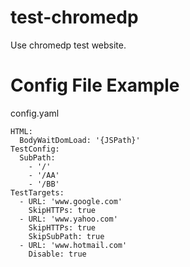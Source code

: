 # test-chromedp
Use chromedp test website.

# Config File Example

config.yaml
```
HTML:
  BodyWaitDomLoad: '{JSPath}'
TestConfig:
  SubPath:
    - '/'
    - '/AA'
    - '/BB'
TestTargets:
  - URL: 'www.google.com'
    SkipHTTPs: true
  - URL: 'www.yahoo.com'
    SkipHTTPs: true
    SkipSubPath: true
  - URL: 'www.hotmail.com'
    Disable: true
```
